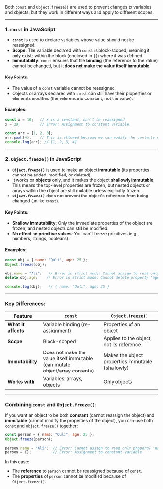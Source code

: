 
Both `const` and `Object.freeze()` are used to prevent changes to variables and objects, but they work in different ways and apply to different scopes.

---

### **1. `const` in JavaScript**

- **`const`** is used to declare variables whose value should not be reassigned.
- **Scope**: The variable declared with `const` is block-scoped, meaning it only exists within the block (enclosed in `{}`) where it was defined.
- **Immutability**: `const` ensures that the **binding** (the reference to the value) cannot be changed, but it **does not make the value itself immutable**.

#### **Key Points**:

- The value of a `const` variable cannot be reassigned.
- Objects or arrays declared with `const` can still have their properties or elements modified (the reference is constant, not the value).

#### **Examples**:

```javascript
const x = 10;   // x is a constant, can't be reassigned
x = 20;         // Error: Assignment to constant variable.

const arr = [1, 2, 3];
arr.push(4);    // This is allowed because we can modify the contents of the array.
console.log(arr); // [1, 2, 3, 4]
```

---

### **2. `Object.freeze()` in JavaScript**

- **`Object.freeze()`** is used to make an object **immutable** (its properties cannot be added, modified, or deleted).
- It works on **objects** only, and it makes the object **shallowly immutable**. This means the top-level properties are frozen, but nested objects or arrays within the object are still mutable unless explicitly frozen.
- **`Object.freeze()`** does not prevent the object's reference from being changed (unlike `const`).

#### **Key Points**:

- **Shallow immutability**: Only the immediate properties of the object are frozen, and nested objects can still be modified.
- **No effect on primitive values**: You can't freeze primitives (e.g., numbers, strings, booleans).

#### **Examples**:

```javascript
const obj = { name: "Quli", age: 25 };
Object.freeze(obj);

obj.name = "Ali";   // Error in strict mode: Cannot assign to read only property 'name'
delete obj.age;    // Error in strict mode: Cannot delete property 'age'

console.log(obj);   // { name: "Quli", age: 25 }
```

---

### **Key Differences**:

|Feature|`const`|`Object.freeze()`|
|---|---|---|
|**What it affects**|Variable binding (re-assignment)|Properties of an object|
|**Scope**|Block-scoped|Applies to the object, not its reference|
|**Immutability**|Does not make the value itself immutable (can mutate object/array contents)|Makes the object properties immutable (shallowly)|
|**Works with**|Variables, arrays, objects|Only objects|

---

### **Combining `const` and `Object.freeze()`**:

If you want an object to be both **constant** (cannot reassign the object) and **immutable** (cannot modify the properties of the object), you can use both `const` and `Object.freeze()` together:

```javascript
const person = { name: "Quli", age: 25 };
Object.freeze(person);

person.name = "Ali";  // Error: Cannot assign to read only property 'name'
person = {};          // Error: Assignment to constant variable
```

In this case:

- The **reference** to `person` cannot be reassigned because of `const`.
- The **properties** of `person` cannot be modified because of `Object.freeze()`.